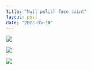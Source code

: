 ```yaml
---
title: "Nail polish face paint"
layout: post
date: "2023-05-10"
---
```


![](/assets/images/2023/20230330_165152-768x1024.jpg)

![](/assets/images/2023/20230330_165333-1-461x1024.jpg)

![](/assets/images/2023/20230330_165254-768x1024.jpg)
